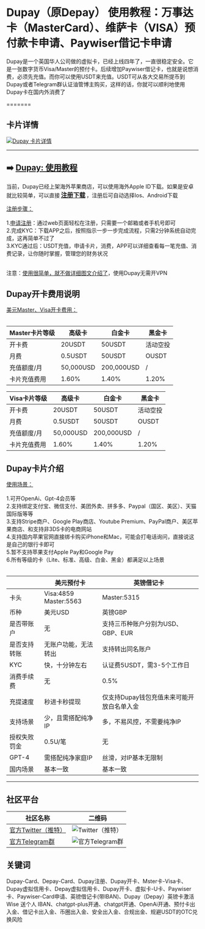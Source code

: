 # Dupay（原Depay） 使用教程：万事达卡（MasterCard）、维萨卡（VISA）预付款卡申请、Paywiser借记卡申请

Dupay是一个英国华人公司做的虚拟卡，已经上线四年了，一直很稳定安全。它是一张数字货币Visa/Master的预付卡。后续增加Paywiser借记卡，也就是说想消费，必须先充值。而你可以使用USDT来充值。USDT可从各大交易所提币到Dupay或者Telegram群认证油管博主购买，这样的话，你就可以顺利地使用Dupay卡在国内外消费了

=======

## 卡片详情

[![Dupay 卡片详情](my_card.png)](https://dupay.one/web-app/register-h5?invitCode=184747&lang=zh-cn)

----

## ➡️ [Dupay: 使用教程](https://dupay.one/web-app/register-h5?invitCode=184747&lang=zh-cn)

当前，Dupay已经上架海外苹果商店，可以使用海外Apple ID下载。如果是安卓就比较简单，可以直接<span style="font-size:16px; font-weight:bold; padding:3px;">[注册下载](https://dupay.one/web-app/register-h5?invitCode=184747&lang=zh-cn)</span>，注册后可自动选择Ios、Android下载

[注册步骤：](https://dupay.one/web-app/register-h5?invitCode=184747&lang=zh-cn)<br/><br/>
1.[申请注册](https://dupay.one/web-app/register-h5?invitCode=184747&lang=zh-cn)：通过web页面轻松在注册，只需要一个邮箱或者手机号即可<br/>
2.完成KYC：下载APP之后，按照指示一步一步完成流程，只需2分钟系统自动完成，这再简单不过了<br/>
3.KYC通过后：USDT充值，申请卡片，消费，APP可以详细查看每一笔充值、消费记录，让你随时掌握，管理您的财务状况<br/>
<br/>

注意：[使用很简单，就不做详细图文介绍了](https://dupay.one/web-app/register-h5?invitCode=184747&lang=zh-cn)，使用Dupay无需开VPN

## Dupay开卡费用说明

[美元Master、Visa开卡费用：](https://dupay.one/web-app/register-h5?invitCode=184747&lang=zh-cn)<br/><br/>

|    Master卡片等级    | 高级卡       | 白金卡        | 黑金卡   |
|--------|-----------|------------|-------|
| 开卡费     | 20USDT    | 50USDT     | 活动空投  |
| 月费     | 0.5USDT   | 50USDT     | OUSDT  |
| 充值额度/月     | 50,000USD | 200,000USD | /     |
| 卡片充值费用     | 1.60%    | 1.40%      | 1.20% |

|    Visa卡片等级    | 高级卡       | 白金卡        | 黑金卡   |
|--------|-----------|------------|-------|
| 开卡费     | 20USDT    | 50USDT     | 活动空投  |
| 月费     | 0.5USDT   | 50USDT     | OUSDT  |
| 充值额度/月     | 50,000USD | 200,000USD | /     |
| 卡片充值费用     | 1.60%    | 1.40%      | 1.20% |

## Dupay卡片介绍

[使用场景：](https://dupay.one/web-app/register-h5?invitCode=184747&lang=zh-cn)<br/><br/>
1.可开OpenAi、Gpt-4会员等<br/>
2.支持绑定支付宝、微信支付、美团外卖、拼多多、Paypal（国区、美区）、天猫国际版等等<br/>
3.支持Stripe商户、Google Play商店、Youtube Premium、PayPal商户、美区苹果商店、和支持非3DS卡的电商网站<br/>
4.支持国内苹果官网直接绑卡购买iPhone和Mac，可能会打电话询问，直接说这是自己的银行卡即可<br/>
5.暂不支持苹果支付Apple Pay和Google Pay<br/>
6.所有等级的卡（Lite、标准、高级、白金、黑金）都满足以上场景<br/>
<br/>

|        | 美元预付卡                    | 英镑借记卡                   |
|--------|--------------------------|-------------------------|
| 卡头     | Visa:4859<br/>Master:5563 | Master:5315             |
| 币种     | 美元USD                    | 英镑GBP                   |
| 是否带账户  | 无                        | 支持三币种账户分别为USD、GBP、EUR   |
| 是否支持转账 | 无账户功能，无法转出                    | 支持转出同名账户                |
| KYC    | 快，十分钟左右 | 认证费5USDT，需3-5个工作日       |
| 消费手续费  | 无                    | 0.5% |
| 充提速度   | 秒进卡秒提现 | 仅支持Dupay钱包充值未来可能开放白名单入金         |
| 支持场景   | 少，且需搭配纯净IP                    | 多，不易风控，不需要纯净IP          |
| 授权失败罚金 | 0.5U/笔                    | 无                       |
| GPT-4  | 需搭配纯净家庭IP         | 丝滑，对IP基本无限制                       |
| 国内场景   | 基本一致                    | 基本一致          |

----

## 社区平台

| 社区名称                                          | 二维码                                                                                                                                                                   |
|-----------------------------------------------|-----------------------------------------------------------------------------------------------------------------------------------------------------------------------|
| [官方Twitter（推特）](https://twitter.com/Dupay_CN) | ![Twitter（推特）](twitter.png)                                                                                                                                                    |
| [官方Telegram群](https://t.me/DupayCard)         | ![官方Telegram群](telegram.png) |


## 关键词
Dupay-Card、Depay-Card、Dupay注册、Dupay开卡、Mster卡-Visa卡、Dupay虚拟信用卡、Depay虚拟信用卡、Dupay开卡、虚拟卡-U卡、Paywiser卡、Paywiser-Card申请、英镑借记卡(带IBAN)、Dupay（Depay）英镑卡激活 Wise 送个人 IBAN、chatgpt-plus开通、chatgpt开通、OpenAi开通、预付卡出入金、借记卡出入金、币圈出入金、安全出入金、合规出金、规避USDT的OTC兑换风险

